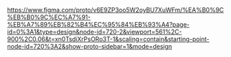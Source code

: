 https://www.figma.com/proto/v6E9ZP3oo5W2oyBU7XuWFm/%EA%B0%9C%EB%B0%9C%EC%A7%91-%EB%A7%89%EB%82%B4%EC%95%84%EB%93%A4?page-id=0%3A1&type=design&node-id=720-2&viewport=561%2C-900%2C0.06&t=xn0TsdiXrPsORo3T-1&scaling=contain&starting-point-node-id=720%3A2&show-proto-sidebar=1&mode=design
